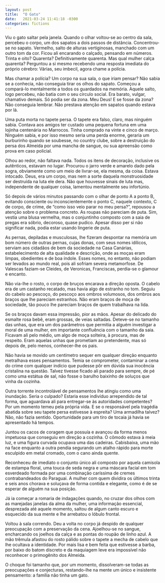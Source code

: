 ```yaml
---
layout: post
title:  "O Gato"
date:   2021-03-24 11:41:18 -0300
categories: fictions
---
```


Viu o gato saltar pela janela. Quando o olhar voltou-se ao centro da sala, percebeu o corpo, um dos sapatos a dois passos de distância. Concentrou-se no sapato. Vermelho, salto de alturas vertiginosas, manchado com um outro tom da cor. Ficou ali encarando o calçado, pensando em números. Trinta e oito? Quarenta? Definitivamente quarenta. Mas qual mulher calça quarenta? Perguntou a si mesmo recebendo uma resposta imediata do próprio cérebro: Várias, seu imbecil, agora chame a polícia.

<!--more-->

Mas chamar a polícia? Um corpo na sua sala, o que iriam pensar? Não sabia se a conhecia, não conseguia tirar os olhos do sapato. Começou a compará-lo mentalmente a todos os guardados na memória. Aquele salto, logo percebeu, não batia com o seu círculo social. Era barato, vulgar, chamativo demais. Só podia ser da zona. Meu Deus! E se fosse da zona? Não conseguia lembrar. Não prestava atenção em sapatos quando estava por lá.

Uma puta morta no tapete persa. O tapete era falso, claro, mas ninguém sabia. Contava aos amigos ter custado uma pequena fortuna em uma lojinha centenária no Marrocos. Tinha comprado na vinte e cinco de março. Ninguém sabia, e por isso mesmo seria uma perda enorme, geraria um burburinho quando se soubesse, no country clube, sobre a destruição do persa dos Almeida por uma mancha de sangue, ou sua apreensão como prova em caso policial.

Olhou ao redor, não faltava nada. Todos os itens de decoração, inclusive os autênticos, estavam no lugar. Procurou o jarro verde e amarelo dado pela sogra, obviamente como um meio de livrar-se, ela mesma, da coisa. Estava intocado. Deus, era um corpo, mas nem a sorte daquela monstruosidade ser destruída na luta ele dera. Não que houvesse sinais de luta mas, independente de qualquer coisa, lamentou mentalmente seu infortúnio.

Só depois de vários minutos passando com o olhar de ponto A a ponto B, evitando consciente ou inconscientemente o ponto C, naquele contexto, C de corpo, de crime, de “como isso veio parar no meu persa?”, repousou a atenção sobre o problema concreto. As roupas não pareciam de puta. Sim, vestia uma blusa vermelha, mas o conjuntinho composto com a saia de pregas era sóbrio, decoroso, quase pudico. Apesar disso per si não significar nada, podia estar usando lingerie de puta.

As pernas, depiladas e musculosas, lhe fizeram despontar na memória um bom número de outras pernas, cujas donas, com seus nomes idílicos, serviam aos cidadãos de bem da sociedade na Casa Canárias, estabelecimento de alta qualidade e descrição, onde as moças eram limpas, obedientes e de boa índole. Esses nomes, no entanto, não podiam ser levados ao mundo real, pois ali sofriam severa metamorfose. De Valescas faziam-se Cleides, de Veronicas, Franciscas, perdia-se o glamour e encanto.

Não via-lhe o rosto, o corpo de bruços encarava a direção oposta. O cabelo era de um castanho recatado, mas havia algo de estranho no tom. Seguiu do cabelo ao pescoço, do pescoço aos ombros volumosos, dos ombros aos braços que lhe pareciam estranhos. Não eram braços de moça de sociedade, tão pouco lhe pareciam braços de quem trabalhava na lida.

Se os braços davam essa impressão, pior as mãos. Apesar do delicado do esmalte rosa bebê, eram grossas, de veias saltadas. Deteve-se no tamanho das unhas, que era um dos parâmetros que permitia a alguém investigar a moral de uma mulher, em importante confluência com o tamanho da saia. Ficavam ali pelo médio, um algo de moça solteira, à procura, mas de respeito. Eram aquelas unhas que prometiam ao pretendente, mas só depois de, pelo menos, conhecer-lhe os pais.

Não havia se movido um centímetro sequer em qualquer direção enquanto metralhava esses pensamentos. Temia se comprometer, contaminar a cena do crime com qualquer indício que pudesse pôr em dúvida sua inocência cristalina na questão. Talvez tivesse ficado ali parado para sempre, de pé como uma estátua de sal, não fosse o barulho baixinho de soluços que vinha da cozinha.

Outra torrente incontrolável de pensamentos lhe atingiu como uma inundação. Seria o culpado? Estaria esse indivíduo arrependido de tal forma, que aguardava ali para entregar-se às autoridades competentes? Por um momento temeu pela própria vida. E se o responsável pela tragédia abatida sobre seu tapete persa estivesse à espreita? Uma armadilha talvez? Não, não fazia sentido. Oportunidade para um tiro de tocaia já havia se apresentado há tempos.

Juntou os cacos de coragem que possuía e avançou da forma menos impetuosa que conseguiu em direção a cozinha. O cômodo estava à meia luz, e uma figura curvada ocupava uma das cadeiras. Cabisbaixa, uma mão na face enquanto a outra pendia segurando um atalho rápido para morte esculpido em metal cromado, com o cano ainda quente.

Reconheceu de imediato o conjunto único ali composto por aquela camisola de estampa floral, uma touca de seda negra e uma máscara facial em tom esverdeado formada por uma combinação caríssima de cremes contrabandeados do Paraguai. A mulher com quem dividira os últimos trinta e seis anos chorava e soluçava de forma contida e elegante, como é de se esperar de alguém na sua posição.

Já ia começar a romaria de indagações quando, no cruzar dos olhos com as marejadas janelas da alma da mulher, uma informação essencial, desprezada até aquele momento, saltou de algum canto escuro e esquecido da sua mente e lhe arrebatou o lóbulo frontal.

Voltou à sala correndo. Deu a volta no corpo já despido de qualquer preocupação com a preservação da cena. Ajoelhou-se no sangue, encharcando os joelhos da calça e as pontas do roupão de linho azul. A mão trêmula afastou do rosto pálido sobre o tapete a mecha de cabelo que lhe ocultava a identidade. Por mais lisa e bem feita que estivesse a barba, por baixo do batom discreto e da maquiagem leve era impossível não reconhecer o primogênito dos Almeida.

O choque foi tamanho que, por um momento, dissolveram-se todas as preocupações e conjecturas, restando-lhe na mente um único e insistente pensamento: a família não tinha um gato.